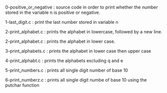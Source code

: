 0-positive_or_negative : source code in order to print whether the number stored in the variable n is positive or negative.

1-last_digit.c : print the last number stored in variable n

2-print_alphabet.c : prints the alphabet in lowercase, followed by a new line.

2-print_alphabet.c : prints the alphabet in lower case.

3-print_alphabets.c : prints the alphabet in lower case then upper case

4-print_alphabt.c : prints the alphabets excluding q and e

5-print_numbers.c : prints all single digit number of base 10

6-print_numberz.c : prints all single digit numbe of base 10 using the putchar function


